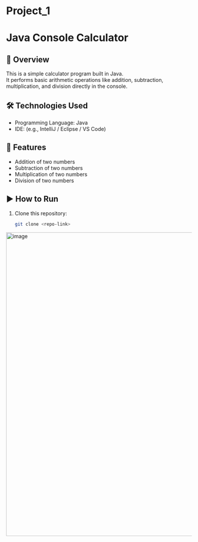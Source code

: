 # Project_1

# Java Console Calculator

## 📌 Overview
This is a simple calculator program built in Java.  
It performs basic arithmetic operations like addition, subtraction, multiplication, and division directly in the console.

## 🛠️ Technologies Used
- Programming Language: Java  
- IDE: (e.g., IntelliJ / Eclipse / VS Code)  

## 🚀 Features
- Addition of two numbers  
- Subtraction of two numbers  
- Multiplication of two numbers  
- Division of two numbers  

## ▶️ How to Run
1. Clone this repository:
   ```bash
   git clone <repo-link>
<img width="1250" height="824" alt="image" src="https://github.com/user-attachments/assets/fb282586-c8ed-44b7-a4b7-5137920ef357" />
